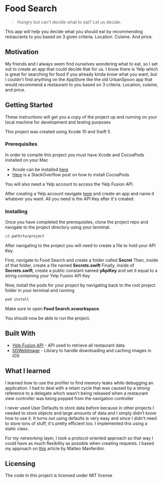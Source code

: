 # Food Search

> Hungry but can't decide what to eat? Let us decide.

This app will help you decide what you should eat by recommending restaurants to you based on 3 given criteria. Location. Cuisine. And price.

## Motivation

My friends and I always seem find ourselves wondering what to eat, so I set out to create an app that could decide that for us. I know there is Yelp which is great for searching for food if you already kinda know what you want, but I couldn't find anything on the AppStore like the old UrbanSpoon app that would recommend a restaurant to you based on 3 criteria. Location, cuisine, and price.

## Getting Started

These instructions will get you a copy of the project up and running on your local machine for development and testing purposes

This project was created using Xcode 10 and Swift 5

### Prerequisites

In order to compile this project you must have Xcode and CocoaPods installed on your Mac

* Xcode can be installed [here](https://developer.apple.com/xcode/)
* [Here](https://stackoverflow.com/questions/20755044/how-to-install-cocoapods) is a StackOverflow post on how to install CocoaPods

You will also need a Yelp account to access the Yelp Fusion API.

After creating a Yelp account navigate [here](https://www.yelp.com/developers/documentation/v3) and create an app and name it whatever you want. All you need is the API Key after it's created.

### Installing

Once you have completed the prerequisites, clone the project repo and navigate to the project directory using your terminal.

```zsh
cd path/to/project
```

After navigating to the project you will need to create a file to hold your API Key.

First, navigate to Food Search and create a folder called **Secret**
Then, inside of that folder, create a file named **Secrets.swift**
Finally, inside of **Secrets.swift**, create a public constant named **yApiKey** and set it equal to a string containing your Yelp Fusion API Key

Now, install the pods for your project by navigating back to the root project folder in your terminal and running

```zsh
pod install
```

Make sure to open **Food Search.xcworkspace**.

You should now be able to run the project.

## Built With

* [Yelp Fusion API](https://www.yelp.com/developers/documentation/v3/) - API used to retrieve all restaurant data
* [SDWebImage](https://github.com/SDWebImage/SDWebImage) - Library to handle downloading and caching images in iOS

## What I learned

I learned how to use the profiler to find memory leaks while debugging an application. I had to deal with a retain cycle that was caused by a strong reference to a delegate which wasn't being released when a restaurant view controller was being popped from the navigation controller

I never used User Defaults to store data before because in other projects I needed to store objects and large amounts of data and I simply didn't know how to use it. It turns out using defaults is very easy and since I didn't need to store tons of stuff, it's pretty efficient too. I implemented this using a static class.

For my networking layer, I took a protocol oriented approach so that way I could have as much flexibility as possible when creating requests. I based my approach on [this](https://matteomanferdini.com/network-requests-rest-apis-ios-swift/) article by Matteo Manferdini.

## Licensing

The code in this project is licensed under MIT license
